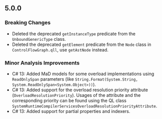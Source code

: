 ## 5.0.0

### Breaking Changes

* Deleted the deprecated `getInstanceType` predicate from the `UnboundGenericType` class.
* Deleted the deprecated `getElement` predicate from the `Node` class in `ControlFlowGraph.qll`, use `getAstNode` instead.

### Minor Analysis Improvements

* C# 13: Added MaD models for some overload implementations using `ReadOnlySpan` parameters (like `String.Format(System.String, System.ReadOnlySpan<System.Object>))`).
* C# 13: Added support for the overload resolution priority attribute (`OverloadResolutionPriority`). Usages of the attribute and the corresponding priority can be found using the QL class `SystemRuntimeCompilerServicesOverloadResolutionPriorityAttribute`.
* C# 13: Added support for partial properties and indexers.
